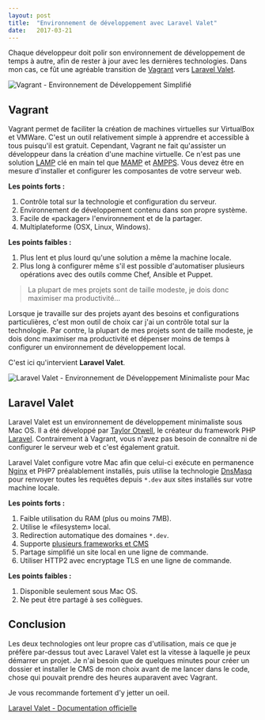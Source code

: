 ```yaml
---
layout: post
title:  "Environnement de développement avec Laravel Valet"
date:   2017-03-21
---
```


<p class="intro">
  <span class="dropcap">C</span>haque développeur doit polir son environnement de développement de temps à autre,
  afin de rester à jour avec les dernières technologies. Dans mon cas, ce fût une agréable transition de <a href="https://www.vagrantup.com/" title="Vagrant" target="_blank">Vagrant</a> vers <a href="https://laravel.com/docs/5.4/valet" title="Laravel Valet" target="_blank">Laravel Valet</a>.
</p>

<img src="{{ '/assets/img/environnement-de-developpement-vagrant.jpg' | prepend: site.baseurl }}" alt="Vagrant - Environnement de Développement Simplifié">

## Vagrant

Vagrant permet de faciliter la création de machines virtuelles sur VirtualBox et VMWare. C'est un outil relativement simple à apprendre et accessible à tous puisqu'il est gratuit. Cependant, Vagrant ne fait qu'assister un développeur dans la création d'une machine virtuelle.
Ce n'est pas une solution <a href="https://fr.wikipedia.org/wiki/LAMP" title="LAMP sur Wikipedia" target="_blank">LAMP</a> clé en main tel que <a href="https://www.mamp.info/en/" title="MAMP" target="_blank">MAMP</a> et <a href="http://www.ampps.com/" title="AMPPS" target="_blank">AMPPS</a>.
Vous devez être en mesure d'installer et configurer les composantes de votre serveur web.

**Les points forts :**

1. Contrôle total sur la technologie et configuration du serveur.
2. Environnement de développement contenu dans son propre système.
3. Facile de &laquo;packager&raquo; l'environnement et de la partager.
3. Multiplateforme (OSX, Linux, Windows).

**Les points faibles :**

1. Plus lent et plus lourd qu'une solution a même la machine locale.
2. Plus long à configurer même s'il est possible d'automatiser plusieurs opérations avec des outils comme Chef, Ansible et Puppet.

> La plupart de mes projets sont de taille modeste, je dois donc maximiser ma productivité...

Lorsque je travaille sur des projets ayant des besoins et configurations particulières, c'est mon outil de choix car j'ai un contrôle total sur la technologie. Par contre,
la plupart de mes projets sont de taille modeste, je dois donc maximiser ma productivité et dépenser moins de temps à configurer un environnement de développement local.

C'est ici qu'intervient **Laravel Valet**.

<img src="{{ '/assets/img/laravel-valet.jpg' | prepend: site.baseurl }}" alt="Laravel Valet - Environnement de Développement Minimaliste pour Mac">

## Laravel Valet

Laravel Valet est un environnement de développement minimaliste sous Mac OS. Il a été développé par <a href="https://twitter.com/taylorotwell" title="Profile Twitter de Taylor Otwell" target="_blank">Taylor Otwell</a>,
le créateur du framework PHP <a href="https://laravel.com/" title="Laravel" target="_blank">Laravel</a>. Contrairement à Vagrant, vous n'avez pas besoin de connaître ni de configurer le serveur web et c'est également gratuit.

Laravel Valet configure votre Mac afin que celui-ci exécute en permanence <a href="https://www.nginx.com/resources/wiki/" title="Nginx" target="_blank">Nginx</a> et PHP7 préalablement installés, puis utilise la technologie
<a href="https://fr.wikipedia.org/wiki/Dnsmasq" title="DnsMasq sur Wikipedia" target="_blank">DnsMasq</a> pour renvoyer toutes les requêtes depuis `*.dev` aux sites installés sur votre machine locale.

**Les points forts :**

1. Faible utilisation du RAM (plus ou moins 7MB).
2. Utilise le &laquo;filesystem&raquo; local.
3. Redirection automatique des domaines `*.dev`.
4. Supporte <a href="https://laravel.com/docs/5.4/valet#introduction" target="_blank">plusieurs frameworks et CMS</a>
5. Partage simplifié un site local en une ligne de commande.
6. Utiliser HTTP2 avec encryptage TLS en une ligne de commande.

**Les points faibles :**

1. Disponible seulement sous Mac OS.
2. Ne peut être partagé à ses collègues.

## Conclusion

Les deux technologies ont leur propre cas d'utilisation, mais ce que je préfère par-dessus tout avec Laravel Valet est
la vitesse à laquelle je peux démarrer un projet. Je n'ai besoin que de quelques minutes pour créer un dossier et installer
le CMS de mon choix avant de me lancer dans le code, chose qui pouvait prendre des heures auparavent avec Vagrant.

Je vous recommande fortement d'y jetter un oeil.

<a href="https://laravel.com/docs/5.4/valet" title="Laravel Valet - Documentation" target="_blank">Laravel Valet - Documentation officielle</a>
